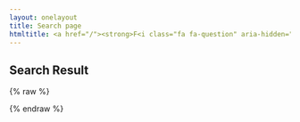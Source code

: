 ```yaml
---
layout: onelayout
title: Search page
htmltitle: <a href="/"><strong>F<i class="fa fa-question" aria-hidden="true"></i><i class="fa fa-question" aria-hidden="true"></i></strong><br><strong><i class="fa fa-question" aria-hidden="true"></i>D</strong></a>
---
```

## Search Result
<section id="search-results" style="display: none;"> </section>

{% raw %}
<script id="search-results-template" type="text/mustache">
  {{#entries}}
    <ul>
      <li>
       <a href="{{url}}">{{title}}</a>
      </li>
      {{#is_post}}
      <ul>
        {{#tags}}<li>{{.}} </li>{{/tags}}
      </ul>
      {{/is_post}}
    </ul>
  {{/entries}}
</script>
{% endraw %}